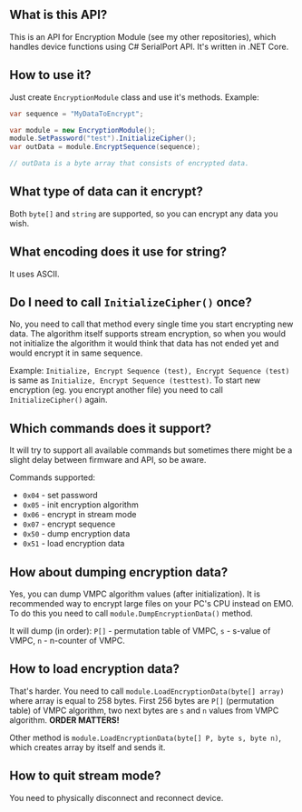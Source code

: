 ## What is this API?
This is an API for Encryption Module (see my other repositories), which handles device functions using C# SerialPort API. It's written in .NET Core.

## How to use it?
Just create `EncryptionModule` class and use it's methods. Example:
```cs
var sequence = "MyDataToEncrypt";

var module = new EncryptionModule();
module.SetPassword("test").InitializeCipher();
var outData = module.EncryptSequence(sequence);

// outData is a byte array that consists of encrypted data.
```

## What type of data can it encrypt?
Both `byte[]` and `string` are supported, so you can encrypt any data you wish.

## What encoding does it use for string?
It uses ASCII.

## Do I need to call `InitializeCipher()` once?
No, you need to call that method every single time you start encrypting new data.
The algorithm itself supports stream encryption, so when you would not initialize the algorithm it would think that data has not ended yet and would encrypt it in same sequence.

Example:
`Initialize, Encrypt Sequence (test), Encrypt Sequence (test)` is same as `Initialize, Encrypt Sequence (testtest)`.
To start new encryption (eg. you encrypt another file) you need to call `InitializeCipher()` again.

## Which commands does it support?
It will try to support all available commands but sometimes there might be a slight delay between firmware and API, so be aware.

Commands supported: 
- `0x04` - set password
- `0x05` - init encryption algorithm
- `0x06` - encrypt in stream mode
- `0x07` - encrypt sequence
- `0x50` - dump encryption data
- `0x51` - load encryption data

## How about dumping encryption data?
Yes, you can dump VMPC algorithm values (after initialization). It is recommended way to encrypt large files on your PC's CPU instead on EMO. To do this you need to call `module.DumpEncryptionData()` method.

It will dump (in order): `P[]` - permutation table of VMPC, `s` - s-value of VMPC, `n` - n-counter of VMPC.

## How to load encryption data?
That's harder. You need to call `module.LoadEncryptionData(byte[] array)` where array is equal to 258 bytes. First 256 bytes are `P[]` (permutation table) of VMPC algorithm, two next bytes are `s` and `n` values from VMPC algorithm. **ORDER MATTERS!**

Other method is `module.LoadEncryptionData(byte[] P, byte s, byte n)`, which creates array by itself and sends it.

## How to quit stream mode?
You need to physically disconnect and reconnect device.
